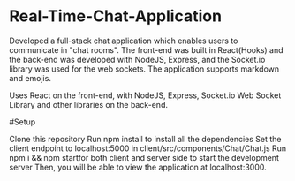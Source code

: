 # Real-Time-Chat-Application
Developed a full-stack chat application which enables users to communicate in "chat rooms". The front-end was built in React(Hooks) and the back-end was developed with NodeJS, Express, and the Socket.io library was used for the web sockets. The application supports markdown and emojis.



Uses React on the front-end, with NodeJS, Express, Socket.io Web Socket Library and other libraries on the back-end.



#Setup

Clone this repository
Run npm install to install all the dependencies
Set the client endpoint to localhost:5000 in client/src/components/Chat/Chat.js
Run npm i && npm startfor both client and server side to start the development server
Then, you will be able to view the application at localhost:3000.
